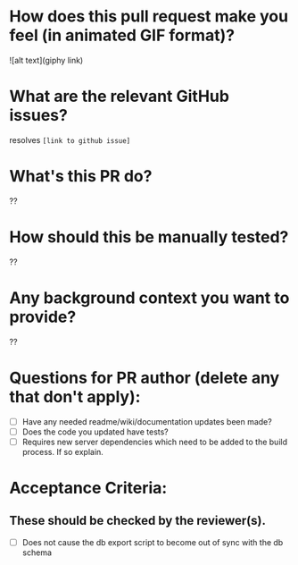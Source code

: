 # How does this pull request make you feel (in animated GIF format)?

![alt text](giphy link)

# What are the relevant GitHub issues?

resolves `[link to github issue]`

# What's this PR do?
??
# How should this be manually tested?
??
# Any background context you want to provide?
??

# Questions for PR author (delete any that don't apply):
- [ ] Have any needed readme/wiki/documentation updates been made?
- [ ] Does the code you updated have tests?
- [ ] Requires new server dependencies which need to be added to the build process. If so explain.

# Acceptance Criteria:
## These should be checked by the reviewer(s).
- [ ] Does not cause the db export script to become out of sync with the db schema
